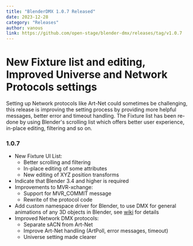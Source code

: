 ```yaml
---
title: "BlenderDMX 1.0.7 Released"
date: 2023-12-28
category: "Releases"
author: vanous
link: https://github.com/open-stage/blender-dmx/releases/tag/v1.0.7
---
```


# New Fixture list and editing, Improved Universe and Network Protocols settings

Setting up Network protocols like Art-Net could sometimes be challenging, this release is improving the setting process by providing more helpful messages, better error and timeout handling. The Fixture list has been re-done by using Blender's scrolling list which offers better user experience, in-place editing, filtering and so on.

### 1.0.7

* New Fixture UI List:
    * Better scrolling and filtering
    * In-place editing of some attributes
    * New editing of XYZ position transforms
* Indicate that Blender 3.4 and higher is required
* Improvements to MVR-xchange:
    * Support for MVR_COMMIT message
    * Rewrite of the protocol code
* Add custom namespace driver for Blender, to use DMX for general animations of
  any 3D objects in Blender, see [wiki](/docs/dmx/#blenderdmx-dmx-driver-for-blender) for details
* Improved Network DMX protocols:
    * Separate sACN from Art-Net
    * Improve Art-Net handling (ArtPoll, error messages, timeout)
    * Universe setting made clearer
